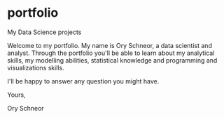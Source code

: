 # portfolio
My Data Science projects

Welcome to my portfolio. My name is Ory Schneor, a data scientist and analyst. Through the portfolio you'll be able to learn about my analytical skills, my modelling abilities, statistical knowledge and programming and visualizations skills.

I'll be happy to answer any question you might have.

Yours,

Ory Schneor
